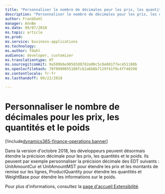 ```yaml
---
title: "Personnaliser le nombre de décimales pour les prix, les quantités et le poids"
description: "Personnaliser le nombre de décimales pour les prix, les quantités et le poids"
author: FrankDahl
manager: AnnBe
ms.date: 09/07/2018
ms.topic: article
ms.prod: 
ms.service: business-applications
ms.technology: 
ms.author: fdahl
audience: developer, customizer
ms.translationtype: HT
ms.sourcegitcommit: 9a509b6e98583d8782e00c5c0e081f7ec451180b
ms.openlocfilehash: 78f0990055108fcb2a6b8b7129f41f9c4ff40298
ms.contentlocale: fr-fr
ms.lasthandoff: 09/22/2018

---
```


# <a name="customize-number-of-decimals-for-prices-quantities-and-weight"></a>Personnaliser le nombre de décimales pour les prix, les quantités et le poids

[!include[dynamics365-finance-operations banner](../includes/dynamics365-finance-operations.md)]

Dans la version d'octobre 2018, les développeurs peuvent désormais étendre la précision décimale pour les prix, les quantités et le poids. Ils peuvent par exemple personnaliser la précision décimale des EDT suivants : UnitAmountCur et UnitAmountMST pour étendre les prix et les montants de remise sur les lignes, ProductQuantity pour étendre les quantités et WeightBase pour étendre les informations sur le poids.

Pour plus d'informations, consultez la [page d'accueil Extensibilité](/dynamics365/unified-operations/dev-itpro/extensibility/extensibility-home-page).

